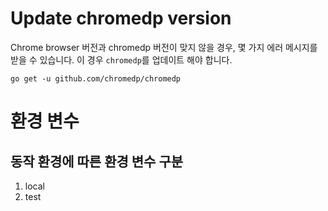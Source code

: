 # Update chromedp version

Chrome browser 버전과 chromedp 버전이 맞지 않을 경우, 몇 가지 에러 메시지를 받을 수 있습니다.
이 경우 `chromedp`를 업데이트 해야 합니다.

```
go get -u github.com/chromedp/chromedp
```

# 환경 변수

## 동작 환경에 따른 환경 변수 구분

1. local
2. test